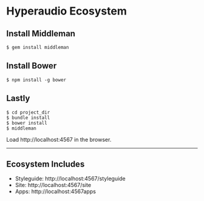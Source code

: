 Hyperaudio Ecosystem
=======

## Install Middleman

    $ gem install middleman

## Install Bower

    $ npm install -g bower

## Lastly
    $ cd project_dir
    $ bundle install
    $ bower install
    $ middleman

Load http://localhost:4567 in the browser.

----

## Ecosystem Includes

* Styleguide: http://localhost:4567/styleguide
* Site: http://localhost:4567/site
* Apps: http://localhost:4567apps
